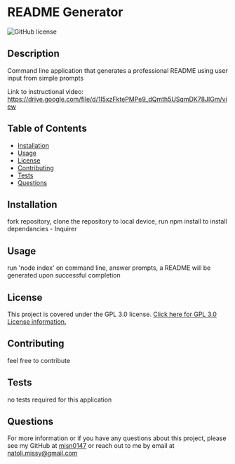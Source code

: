 # README Generator
  ![GitHub license](https://img.shields.io/badge/License-GPL%203.0-yellow.svg)
  
## Description
Command line application that generates a professional README using user input from simple prompts

Link to instructional video: https://drive.google.com/file/d/1I5xzFktePMPe9_dQmth5USqmDK78JIGm/view


## Table of Contents
* [Installation](#Installation)
* [Usage](#Usage)
* [License](#License)
* [Contributing](#Contributing)
* [Tests](#Tests)
* [Questions](#Questions)

## Installation
fork repository, clone the repository to local device, run npm install to install dependancies - Inquirer

## Usage
run 'node index' on command line, answer prompts, a README will be generated upon successful completion

## License
This project is covered under the GPL 3.0 license.
[Click here for GPL 3.0 License information.](https://www.gnu.org/licenses/gpl-3.0.en.html)

## Contributing
feel free to contribute

## Tests
no tests required for this application

## Questions
For more information or if you have any questions about this project, please see my GitHub at [misn0147](https://github.com/misn0147) or reach out to me by email at natoli.missy@gmail.com

